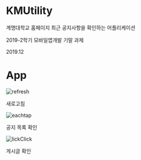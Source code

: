 # KMUtility
계명대학교 홈페이지 최근 공지사항을 확인하는 어플리케이션

2019-2학기 모바일앱개발 기말 과제

2019.12

# App
![refresh](https://user-images.githubusercontent.com/24224903/79642939-45609580-81db-11ea-9656-49a60c109fac.gif)

새로고침

![eachtap](https://user-images.githubusercontent.com/24224903/79642941-45f92c00-81db-11ea-800f-6840b5c56d95.gif)

공지 목록 확인

![lickClick](https://user-images.githubusercontent.com/24224903/79642942-4691c280-81db-11ea-9772-dbaec5508446.gif)

게시글 확인
